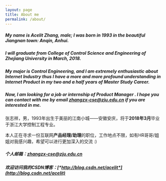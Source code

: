 ```yaml
---
layout: page
title: About me
permalink: /about/
---
```


##### My name is Acelit Zhang, male; I was born in 1993 in the beautiful Jiangnan town: Anqin, Anhui.
##### I will graduate from College of Control Science and Engineering of Zhejiang University in March, 2018.
##### My major is Control Engineering, and I am extremely enthusiastic about Internet Industry thus I have a  more and more profound understanding in Internet Product in my two and a half years of Master Study Career.
##### Now, I am looking for a job or internship of ***Product Manager*** . I hope you can contact with me by email *zhangzx-cse@zju.edu.cn* if you are interested in me.

张志祥，男，1993年出生于美丽的江南小城——安徽安庆，将于**2018年3月**毕业于浙江大学控制工程专业。

本人正在寻求一份互联网**产品经理/助理**的职位，工作地点不限，如有HR哥哥/姐姐对我感兴趣，希望可以进行更加深入的交流 :)

##### 个人邮箱：*zhangzx-cse@zju.edu.cn*

##### 欢迎访问我的CSDN博客：[*http://blog.csdn.net/acelit*](http://blog.csdn.net/acelit)

